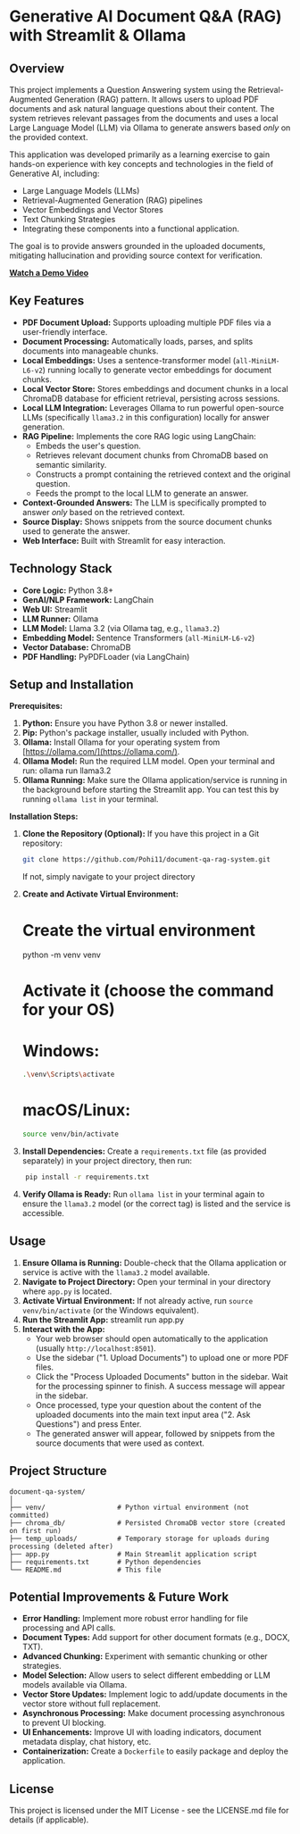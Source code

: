 # Generative AI Document Q&A (RAG) with Streamlit & Ollama

## Overview

This project implements a Question Answering system using the Retrieval-Augmented Generation (RAG) pattern. It allows users to upload PDF documents and ask natural language questions about their content. The system retrieves relevant passages from the documents and uses a local Large Language Model (LLM) via Ollama to generate answers based *only* on the provided context.

This application was developed primarily as a learning exercise to gain hands-on experience with key concepts and technologies in the field of Generative AI, including:
*   Large Language Models (LLMs)
*   Retrieval-Augmented Generation (RAG) pipelines
*   Vector Embeddings and Vector Stores
*   Text Chunking Strategies
*   Integrating these components into a functional application.

The goal is to provide answers grounded in the uploaded documents, mitigating hallucination and providing source context for verification.

**[Watch a Demo Video](https://youtu.be/En4jz2EVy5s)** 
## Key Features

*   **PDF Document Upload:** Supports uploading multiple PDF files via a user-friendly interface.
*   **Document Processing:** Automatically loads, parses, and splits documents into manageable chunks.
*   **Local Embeddings:** Uses a sentence-transformer model (`all-MiniLM-L6-v2`) running locally to generate vector embeddings for document chunks.
*   **Local Vector Store:** Stores embeddings and document chunks in a local ChromaDB database for efficient retrieval, persisting across sessions.
*   **Local LLM Integration:** Leverages Ollama to run powerful open-source LLMs (specifically `llama3.2` in this configuration) locally for answer generation.
*   **RAG Pipeline:** Implements the core RAG logic using LangChain:
    *   Embeds the user's question.
    *   Retrieves relevant document chunks from ChromaDB based on semantic similarity.
    *   Constructs a prompt containing the retrieved context and the original question.
    *   Feeds the prompt to the local LLM to generate an answer.
*   **Context-Grounded Answers:** The LLM is specifically prompted to answer *only* based on the retrieved context.
*   **Source Display:** Shows snippets from the source document chunks used to generate the answer.
*   **Web Interface:** Built with Streamlit for easy interaction.

## Technology Stack

*   **Core Logic:** Python 3.8+
*   **GenAI/NLP Framework:** LangChain
*   **Web UI:** Streamlit
*   **LLM Runner:** Ollama
*   **LLM Model:** Llama 3.2 (via Ollama tag, e.g., `llama3.2`)
*   **Embedding Model:** Sentence Transformers (`all-MiniLM-L6-v2`)
*   **Vector Database:** ChromaDB
*   **PDF Handling:** PyPDFLoader (via LangChain)

## Setup and Installation

**Prerequisites:**

1.  **Python:** Ensure you have Python 3.8 or newer installed.
2.  **Pip:** Python's package installer, usually included with Python.
3.  **Ollama:** Install Ollama for your operating system from [https://ollama.com/](https://ollama.com/).
4.  **Ollama Model:** Run the required LLM model. Open your terminal and run:
    ollama run llama3.2
5.  **Ollama Running:** Make sure the Ollama application/service is running in the background before starting the Streamlit app. You can test this by running `ollama list` in your terminal.

**Installation Steps:**

1.  **Clone the Repository (Optional):** If you have this project in a Git repository:
    ```bash
    git clone https://github.com/Pohi11/document-qa-rag-system.git
    ```
    If not, simply navigate to your project directory

2.  **Create and Activate Virtual Environment:**
    # Create the virtual environment
    python -m venv venv

    # Activate it (choose the command for your OS)
    # Windows:
    ```bash
    .\venv\Scripts\activate
    ```
    # macOS/Linux:
    ```bash
    source venv/bin/activate
    ```

3.  **Install Dependencies:** Create a `requirements.txt` file (as provided separately) in your project directory, then run:
```bash
    pip install -r requirements.txt
```

4.  **Verify Ollama is Ready:** Run `ollama list` in your terminal again to ensure the `llama3.2` model (or the correct tag) is listed and the service is accessible.

## Usage

1.  **Ensure Ollama is Running:** Double-check that the Ollama application or service is active with the `llama3.2` model available.
2.  **Navigate to Project Directory:** Open your terminal in your directory where `app.py` is located.
3.  **Activate Virtual Environment:** If not already active, run `source venv/bin/activate` (or the Windows equivalent).
4.  **Run the Streamlit App:**
    streamlit run app.py
5.  **Interact with the App:**
    *   Your web browser should open automatically to the application (usually `http://localhost:8501`).
    *   Use the sidebar ("1. Upload Documents") to upload one or more PDF files.
    *   Click the "Process Uploaded Documents" button in the sidebar. Wait for the processing spinner to finish. A success message will appear in the sidebar.
    *   Once processed, type your question about the content of the uploaded documents into the main text input area ("2. Ask Questions") and press Enter.
    *   The generated answer will appear, followed by snippets from the source documents that were used as context.

## Project Structure

```text
document-qa-system/
│
├── venv/                  # Python virtual environment (not committed)
├── chroma_db/             # Persisted ChromaDB vector store (created on first run)
├── temp_uploads/          # Temporary storage for uploads during processing (deleted after)
├── app.py                 # Main Streamlit application script
├── requirements.txt       # Python dependencies
└── README.md              # This file
```

## Potential Improvements & Future Work

*   **Error Handling:** Implement more robust error handling for file processing and API calls.
*   **Document Types:** Add support for other document formats (e.g., DOCX, TXT).
*   **Advanced Chunking:** Experiment with semantic chunking or other strategies.
*   **Model Selection:** Allow users to select different embedding or LLM models available via Ollama.
*   **Vector Store Updates:** Implement logic to add/update documents in the vector store without full replacement.
*   **Asynchronous Processing:** Make document processing asynchronous to prevent UI blocking.
*   **UI Enhancements:** Improve UI with loading indicators, document metadata display, chat history, etc.
*   **Containerization:** Create a `Dockerfile` to easily package and deploy the application.

## License

This project is licensed under the MIT License - see the LICENSE.md file for details (if applicable).